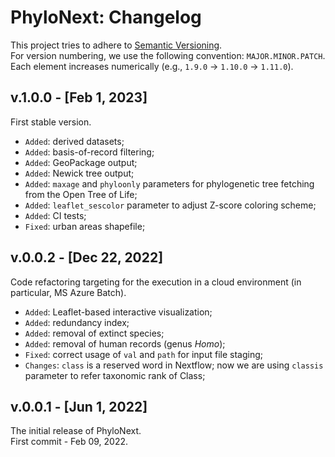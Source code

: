 # PhyloNext: Changelog

This project tries to adhere to [Semantic Versioning](https://semver.org/spec/v2.0.0.html).  
For version numbering, we use the following convention: `MAJOR.MINOR.PATCH`.  
Each element increases numerically (e.g., `1.9.0` -> `1.10.0` -> `1.11.0`).  


## v.1.0.0 - [Feb 1, 2023]

First stable version.  

- `Added`: derived datasets;  
- `Added`: basis-of-record filtering;  
- `Added`: GeoPackage output;  
- `Added`: Newick tree output;  
- `Added`: `maxage` and `phyloonly` parameters for phylogenetic tree fetching from the Open Tree of Life;  
- `Added`: `leaflet_sescolor` parameter to adjust Z-score coloring scheme;  
- `Added`: CI tests;  
- `Fixed`: urban areas shapefile;  

## v.0.0.2 - [Dec 22, 2022]

Code refactoring targeting for the execution in a cloud environment (in particular, MS Azure Batch).  
- `Added`: Leaflet-based interactive visualization;  
- `Added`: redundancy index;  
- `Added`: removal of extinct species;  
- `Added`: removal of human records (genus _Homo_);  
- `Fixed`: correct usage of `val` and `path` for input file staging;  
- `Changes`: `class` is a reserved word in Nextflow; now we are using `classis` parameter to refer taxonomic rank of Class;  

## v.0.0.1 - [Jun 1, 2022]

The initial release of PhyloNext.  
First commit - Feb 09, 2022.  

